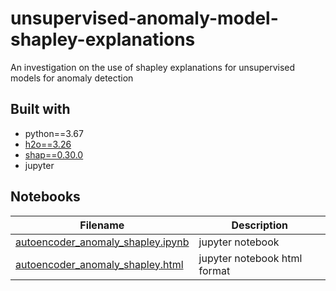 # unsupervised-anomaly-model-shapley-explanations
An investigation on the use of shapley explanations for unsupervised models for anomaly detection

## Built with
- python==3.67
- [h2o==3.26](https://github.com/h2oai/h2o-3)
- [shap==0.30.0](https://github.com/slundberg/shap)
- jupyter

## Notebooks
| Filename                                                               | Description                  |
| ---------------------------------------------------------------------- | ---------------------------- |
| [autoencoder_anomaly_shapley.ipynb](autoencoder_anomaly_shapley.ipynb) | jupyter notebook             |
| [autoencoder_anomaly_shapley.html](autoencoder_anomaly_shapley.html)   | jupyter notebook html format |
